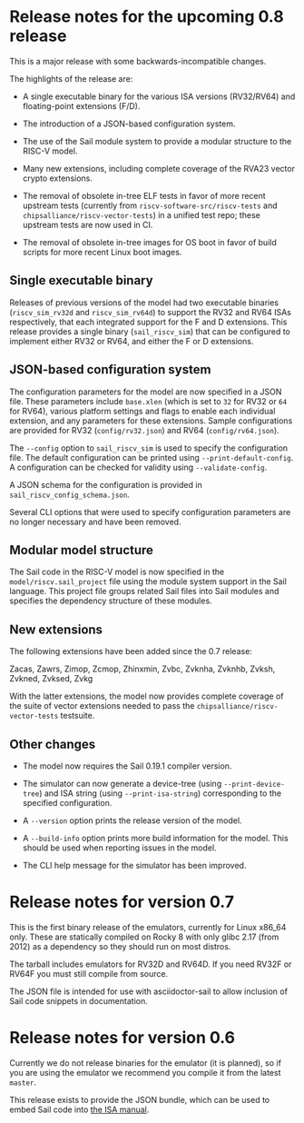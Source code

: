 # Release notes for the upcoming 0.8 release

This is a major release with some backwards-incompatible changes.

The highlights of the release are:

- A single executable binary for the various ISA versions (RV32/RV64)
  and floating-point extensions (F/D).

- The introduction of a JSON-based configuration system.

- The use of the Sail module system to provide a modular structure
  to the RISC-V model.

- Many new extensions, including complete coverage of the RVA23
  vector crypto extensions.

- The removal of obsolete in-tree ELF tests in favor of more recent
  upstream tests (currently from `riscv-software-src/riscv-tests` and
  `chipsalliance/riscv-vector-tests`) in a unified test repo; these
  upstream tests are now used in CI.

- The removal of obsolete in-tree images for OS boot in favor of build
  scripts for more recent Linux boot images.

## Single executable binary

Releases of previous versions of the model had two executable binaries
(`riscv_sim_rv32d` and `riscv_sim_rv64d`) to support the RV32 and RV64
ISAs respectively, that each integrated support for the F and D
extensions. This release provides a single binary (`sail_riscv_sim`)
that can be configured to implement either RV32 or RV64, and either
the F or D extensions.

## JSON-based configuration system

The configuration parameters for the model are now specified in a JSON
file. These parameters include `base.xlen` (which is set to `32` for
RV32 or `64` for RV64), various platform settings and flags to enable
each individual extension, and any parameters for these extensions.
Sample configurations are provided for RV32 (`config/rv32.json`) and
RV64 (`config/rv64.json`).

The `--config` option to `sail_riscv_sim` is used to specify the
configuration file. The default configuration can be printed using
`--print-default-config`. A configuration can be checked for validity
using `--validate-config`.

A JSON schema for the configuration is provided in
`sail_riscv_config_schema.json`.

Several CLI options that were used to specify configuration parameters
are no longer necessary and have been removed.

## Modular model structure

The Sail code in the RISC-V model is now specified in the
`model/riscv.sail_project` file using the module system support in the
Sail language. This project file groups related Sail files into Sail
modules and specifies the dependency structure of these modules.

## New extensions

The following extensions have been added since the 0.7 release:

Zacas, Zawrs, Zimop, Zcmop, Zhinxmin, Zvbc, Zvknha, Zvknhb, Zvksh,
Zvkned, Zvksed, Zvkg

With the latter extensions, the model now provides complete coverage of
the suite of vector extensions needed to pass the
`chipsalliance/riscv-vector-tests` testsuite.

## Other changes

- The model now requires the Sail 0.19.1 compiler version.

- The simulator can now generate a device-tree (using
  `--print-device-tree`) and ISA string (using `--print-isa-string`)
  corresponding to the specified configuration.

- A `--version` option prints the release version of the model.

- A `--build-info` option prints more build information for the model.
  This should be used when reporting issues in the model.

- The CLI help message for the simulator has been improved.

# Release notes for version 0.7

This is the first binary release of the emulators, currently for Linux
x86_64 only. These are statically compiled on Rocky 8 with only glibc
2.17 (from 2012) as a dependency so they should run on most distros.

The tarball includes emulators for RV32D and RV64D. If you need RV32F
or RV64F you must still compile from source.

The JSON file is intended for use with asciidoctor-sail to allow
inclusion of Sail code snippets in documentation.

# Release notes for version 0.6

Currently we do not release binaries for the emulator (it is planned),
so if you are using the emulator we recommend you compile it from the
latest `master`.

This release exists to provide the JSON bundle, which can be used to
embed Sail code into [the ISA manual](https://github.com/riscv/riscv-isa-manual).
